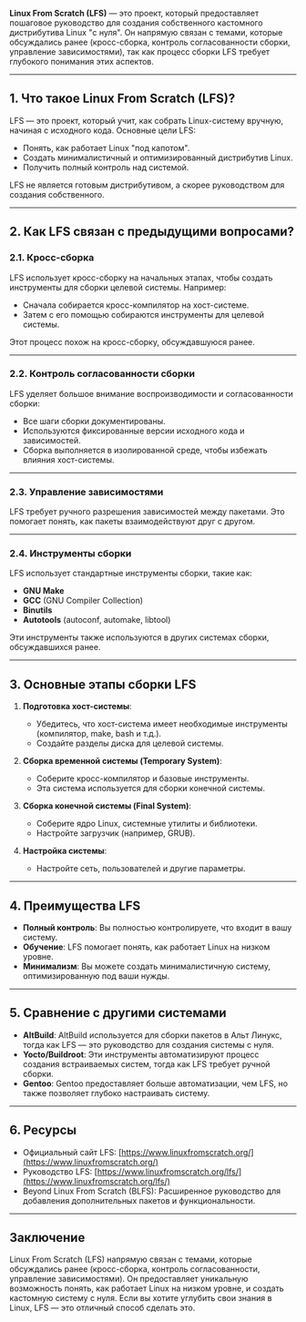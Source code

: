
**Linux From Scratch (LFS)** — это проект, 
который предоставляет пошаговое руководство для 
создания собственного кастомного дистрибутива 
Linux "с нуля". Он напрямую связан с темами, 
которые обсуждались ранее (кросс-сборка, контроль 
согласованности сборки, управление 
зависимостями), так как процесс сборки LFS 
требует глубокого понимания этих аспектов.

---

## 1. **Что такое Linux From Scratch (LFS)?**
LFS — это проект, который учит, как собрать 
Linux-систему вручную, начиная с исходного кода. 
Основные цели LFS:
- Понять, как работает Linux "под капотом".
- Создать минималистичный и оптимизированный 
дистрибутив Linux.
- Получить полный контроль над системой.

LFS не является готовым дистрибутивом, а скорее 
руководством для создания собственного.

---

## 2. **Как LFS связан с предыдущими вопросами?**

### 2.1. **Кросс-сборка**
LFS использует кросс-сборку на начальных этапах, 
чтобы создать инструменты для сборки целевой 
системы. Например:
- Сначала собирается кросс-компилятор на 
хост-системе.
- Затем с его помощью собираются инструменты для 
целевой системы.

Этот процесс похож на кросс-сборку, обсуждавшуюся 
ранее.

---

### 2.2. **Контроль согласованности сборки**
LFS уделяет большое внимание воспроизводимости и 
согласованности сборки:
- Все шаги сборки документированы.
- Используются фиксированные версии исходного 
кода и зависимостей.
- Сборка выполняется в изолированной среде, чтобы 
избежать влияния хост-системы.

---

### 2.3. **Управление зависимостями**
LFS требует ручного разрешения зависимостей между 
пакетами. Это помогает понять, как пакеты 
взаимодействуют друг с другом.

---

### 2.4. **Инструменты сборки**
LFS использует стандартные инструменты сборки, 
такие как:
- **GNU Make**
- **GCC** (GNU Compiler Collection)
- **Binutils**
- **Autotools** (autoconf, automake, libtool)

Эти инструменты также используются в других 
системах сборки, обсуждавшихся ранее.

---

## 3. **Основные этапы сборки LFS**
1. **Подготовка хост-системы**:
   - Убедитесь, что хост-система имеет 
необходимые инструменты (компилятор, make, bash и 
т.д.).
   - Создайте разделы диска для целевой системы.

2. **Сборка временной системы (Temporary 
System)**:
   - Соберите кросс-компилятор и базовые 
инструменты.
   - Эта система используется для сборки конечной 
системы.

3. **Сборка конечной системы (Final System)**:
   - Соберите ядро Linux, системные утилиты и 
библиотеки.
   - Настройте загрузчик (например, GRUB).

4. **Настройка системы**:
   - Настройте сеть, пользователей и другие 
параметры.

---

## 4. **Преимущества LFS**
- **Полный контроль**: Вы полностью 
контролируете, что входит в вашу систему.
- **Обучение**: LFS помогает понять, как работает 
Linux на низком уровне.
- **Минимализм**: Вы можете создать 
минималистичную систему, оптимизированную под 
ваши нужды.

---

## 5. **Сравнение с другими системами**
- **AltBuild**: AltBuild используется для сборки 
пакетов в Альт Линукс, тогда как LFS — это 
руководство для создания системы с нуля.
- **Yocto/Buildroot**: Эти инструменты 
автоматизируют процесс создания встраиваемых 
систем, тогда как LFS требует ручной сборки.
- **Gentoo**: Gentoo предоставляет больше 
автоматизации, чем LFS, но также позволяет 
глубоко настраивать систему.

---

## 6. **Ресурсы**
- Официальный сайт LFS: 
[https://www.linuxfromscratch.org/](https://www.linuxfromscratch.org/)
- Руководство LFS: 
[https://www.linuxfromscratch.org/lfs/](https://www.linuxfromscratch.org/lfs/)
- Beyond Linux From Scratch (BLFS): Расширенное 
руководство для добавления дополнительных пакетов 
и функциональности.

---

## Заключение
Linux From Scratch (LFS) напрямую связан с 
темами, которые обсуждались ранее (кросс-сборка, 
контроль согласованности, управление 
зависимостями). Он предоставляет уникальную 
возможность понять, как работает Linux на низком 
уровне, и создать кастомную систему с нуля. Если 
вы хотите углубить свои знания в Linux, LFS — это 
отличный способ сделать это.

